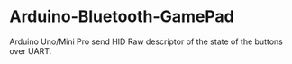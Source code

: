# Arduino-Bluetooth-GamePad
Arduino Uno/Mini Pro send HID Raw descriptor of the state of the buttons over UART.
